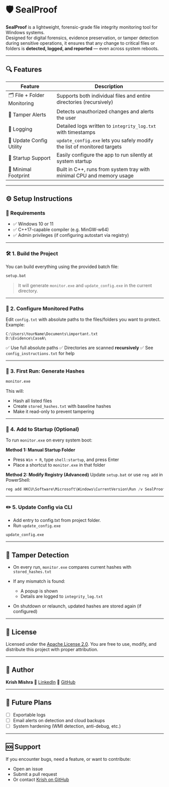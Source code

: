 # 🛡️ SealProof

**SealProof** is a lightweight, forensic-grade file integrity monitoring tool for Windows systems.  
Designed for digital forensics, evidence preservation, or tamper detection during sensitive operations, it ensures that any change to critical files or folders is **detected, logged, and reported** — even across system reboots.

---

## 🔍 Features

| Feature                    | Description                                                                 |
|----------------------------|-----------------------------------------------------------------------------|
| 🗂️ File + Folder Monitoring | Supports both individual files and entire directories (recursively)         |
| 🔐 Tamper Alerts           | Detects unauthorized changes and alerts the user                            |
| 📜 Logging                 | Detailed logs written to `integrity_log.txt` with timestamps                 |
| 🔄 Update Config Utility   | `update_config.exe` lets you safely modify the list of monitored targets     |
| 🧠 Startup Support         | Easily configure the app to run silently at system startup                   |
| 📁 Minimal Footprint       | Built in C++, runs from system tray with minimal CPU and memory usage        |

---

## ⚙️ Setup Instructions

### 🔧 Requirements

* ✅ Windows 10 or 11
* ✅ C++17-capable compiler (e.g. MinGW-w64)
* ✅ Admin privileges (if configuring autostart via registry)

---

### 🛠 1. Build the Project

You can build everything using the provided batch file:

```bat
setup.bat
```

> It will generate `monitor.exe` and `update_config.exe` in the current directory.

---

### 📝 2. Configure Monitored Paths

Edit `config.txt` with absolute paths to the files/folders you want to protect. Example:

```
C:\Users\YourName\Documents\important.txt
D:\Evidence\CaseA\
```

✅ Use full absolute paths
✅ Directories are scanned **recursively**
✅ See `config_instructions.txt` for help

---

### 🧪 3. First Run: Generate Hashes

```bash
monitor.exe
```

This will:

* Hash all listed files
* Create `stored_hashes.txt` with baseline hashes
* Make it read-only to prevent tampering

---

### 🔄 4. Add to Startup (Optional)

To run `monitor.exe` on every system boot:

**Method 1: Manual Startup Folder**

* Press `Win + R`, type `shell:startup`, and press Enter
* Place a shortcut to `monitor.exe` in that folder

**Method 2: Modify Registry (Advanced)**
Update `setup.bat` or use `reg add` in PowerShell:

```powershell
reg add HKCU\Software\Microsoft\Windows\CurrentVersion\Run /v SealProof /t REG_SZ /d "C:\Path\To\monitor.exe"
```

---

### ✏️ 5. Update Config via CLI

* Add entry to config.txt from project folder.
* Run `update_config.exe`
```bash
update_config.exe
```

---

## 🚨 Tamper Detection

* On every run, `monitor.exe` compares current hashes with `stored_hashes.txt`
* If any mismatch is found:

  * A popup is shown
  * Details are logged to `integrity_log.txt`
* On shutdown or relaunch, updated hashes are stored again (if configured)

---

## 📜 License

Licensed under the [Apache License 2.0](./LICENSE.md).
You are free to use, modify, and distribute this project with proper attribution.

---

## 👤 Author

**Krish Mishra**
🔗 [LinkedIn](https://www.linkedin.com/in/krish-mishra-a9410917b/)
🔗 [GitHub](https://github.com/krysh420)

---

## 🧠 Future Plans

* [ ] Exportable logs
* [ ] Email alerts on detection and cloud backups
* [ ] System hardening (WMI detection, anti-debug, etc.)

---

## 🆘 Support

If you encounter bugs, need a feature, or want to contribute:

* Open an issue
* Submit a pull request
* Or contact [Krish on GitHub](https://github.com/krysh420)